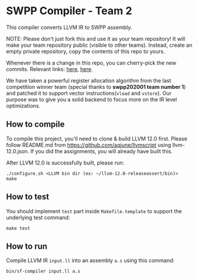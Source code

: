 # SWPP Compiler - Team 2

This compiler converts LLVM IR to SWPP assembly.

NOTE: Please don't just fork this and use it as your team repository!
It will make your team repository public (visible to other teams).
Instead, create an empty private repository, copy the contents of
this repo to yours.

Whenever there is a change in this repo, you can cherry-pick the new commits.
Relevant links:
[here](https://coderwall.com/p/sgpksw/git-cherry-pick-from-another-repository),
[here](https://stackoverflow.com/questions/5120038/is-it-possible-to-cherry-pick-a-commit-from-another-git-repository).

We have taken a powerful register allocation algorithm from the last competition winner team (special thanks to **swpp202001 team number 1**) and patched it to support vector instructions(`vload` and `vstore`). Our purpose was to give you a solid backend to focus more on the IR level optimizations.


## How to compile

To compile this project, you'll need to clone & build LLVM 12.0 first.
Please follow README.md from https://github.com/aqjune/llvmscript using
llvm-12.0.json. If you did the assignments, you will already have built this.

After LLVM 12.0 is successfully built, please run:

```
./configure.sh <LLVM bin dir (ex: ~/llvm-12.0-releaseassert/bin)>
make
```


## How to test

You should implement `test` part inside `Makefile.template` to support the underlying test command:

```
make test
```


## How to run

Compile LLVM IR `input.ll` into an assembly `a.s` using this command:

```
bin/sf-compiler input.ll a.s
```
